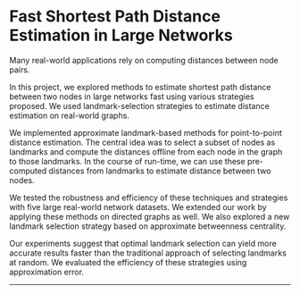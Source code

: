 # Fast Shortest Path Distance Estimation in Large Networks

Many real-world applications rely on computing distances between node pairs. 

In this project, we explored methods to estimate shortest path distance between two nodes in large networks fast using various strategies proposed. We used landmark-selection strategies to estimate distance estimation on real-world graphs.

We implemented approximate landmark-based methods for point-to-point distance estimation. The central idea was to select a subset of nodes as landmarks and compute the distances offline from each node in the graph to those landmarks. In the course of run-time, we can use these pre-computed distances from landmarks to estimate distance between two nodes. 

We tested the robustness and efficiency of these techniques and strategies with five large real-world network datasets. We extended our work by applying these methods on directed graphs as well. We also explored a new landmark selection strategy based on approximate betweenness centrality. 

Our experiments suggest that optimal landmark selection can yield more accurate results faster than the traditional approach of selecting landmarks at random. We evaluated the efficiency of these strategies using approximation error.

______________________________________________________________________________________
